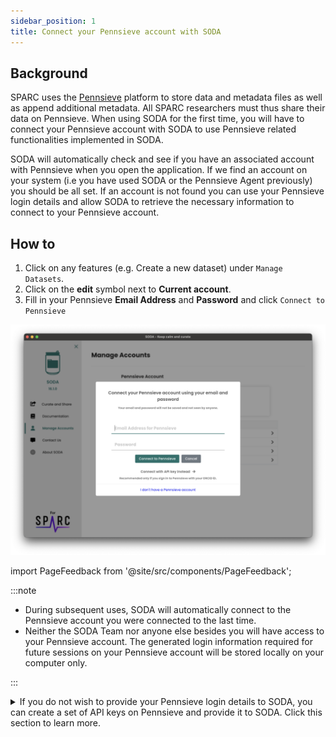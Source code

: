 ```yaml
---
sidebar_position: 1
title: Connect your Pennsieve account with SODA
---
```


## Background

SPARC uses the [Pennsieve](https://app.pennsieve.net/) platform to store data and metadata files as well as append additional metadata. All SPARC researchers must thus share their data on Pennsieve. When using SODA for the first time, you will have to connect your Pennsieve account with SODA to use Pennsieve related functionalities implemented in SODA.

SODA will automatically check and see if you have an associated account with Pennsieve when you open the application. If we find an account on your system (i.e you have used SODA or the Pennsieve Agent previously) you should be all set. If an account is not found you can use your Pennsieve login details and allow SODA to retrieve the necessary information to connect to your Pennsieve account.

## How to

1. Click on any features (e.g. Create a new dataset) under `Manage Datasets`.
2. Click on the **edit** symbol next to **Current account**.
3. Fill in your Pennsieve **Email Address** and **Password** and click `Connect to Pennsieve`

![](https://github.com/fairdataihub/SODA-for-SPARC/blob/main/docs/documentation/Manage-datasets/Connect-to-BF/connect-to-PS-SODA.png?raw=true)

import PageFeedback from '@site/src/components/PageFeedback';

:::note

- During subsequent uses, SODA will automatically connect to the Pennsieve account you were connected to the last time.
- Neither the SODA Team nor anyone else besides you will have access to your Pennsieve account. The generated login information required for future sessions on your Pennsieve account will be stored locally on your computer only.

:::

<details>

<summary>If you do not wish to provide your Pennsieve login details to SODA, you can create a set of API keys on Pennsieve and provide it to SODA. Click this section to learn more.</summary>

:::caution
Some features of SODA might not work if you add your API keys to SODA in this method. We recommend that you use the [username/password entry method](#how-to) to guarantee that only the relevant information needed for SODA is used.
:::

- In the new pop-up window click on `I want to connect with an API key instead` at the bottom of the pop-up.
- Follow the instructions on the Pennsieve help page to get a **API key**, and **API secret** from your Pennsieve account. Make sure you are under the `SPARC Consortium` organization on Pennsieve when you generate the API key and secret. Also set your **Key name** to `SODA-Pennsieve`
  ![](https://github.com/fairdataihub/SODA-for-SPARC/blob/main/docs/documentation/Manage-datasets/Connect-to-BF/consortium-bf-account.PNG?raw=true)
- Enter your **API key**, **API secret** and `SODA-Pennsieve` for your **Key name** in the corresponding fields then click on `Add`.
  ![](https://github.com/fairdataihub/SODA-for-SPARC/blob/main/docs/documentation/Manage-datasets/Connect-to-BF/connect-to-blackfynn.gif?raw=true)

</details>

<PageFeedback />
